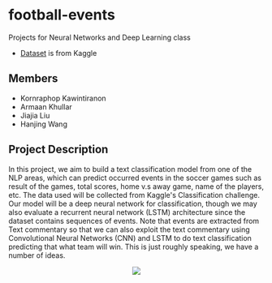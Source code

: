 # football-events #
Projects for Neural Networks and Deep Learning class
* [Dataset](https://www.kaggle.com/secareanualin/football-events/home) is from Kaggle

## Members ##
* Kornraphop Kawintiranon
* Armaan Khullar
* Jiajia Liu
* Hanjing Wang

## Project Description ##
In this project, we aim to build a text classification model from one of the NLP areas, which can predict occurred events in the soccer games such as result of the games, total scores, home v.s away game, name of the players, etc. The data used will be collected from Kaggle's Classification challenge. Our model will be  a deep neural network for classification, though we may also evaluate a recurrent neural network (LSTM) architecture since the dataset contains sequences of events. Note that events are extracted from Text commentary so that we can also exploit the text commentary using Convolutional Neural Networks (CNN) and LSTM to do text classification predicting that what team will win. This is just roughly speaking, we have a number of ideas.

<div style="text-align: center;"><img src ="https://github.com/kornosk/football-events/blob/master/model_structure.png" /></div>
